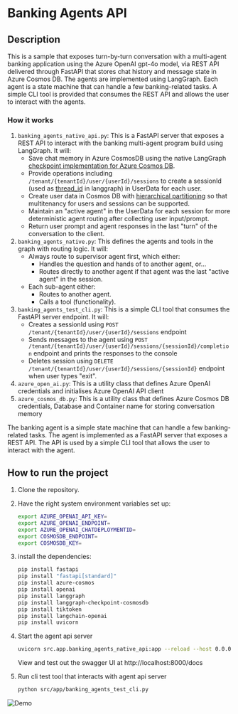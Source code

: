 # Banking Agents API

## Description

This is a sample that exposes turn-by-turn conversation with a multi-agent banking application using the Azure OpenAI gpt-4o model, via REST API delivered through FastAPI that stores chat history and message state in Azure Cosmos DB. The agents are implemented using LangGraph. Each agent is a state machine that can handle a few banking-related tasks. A simple CLI tool is provided that consumes the REST API and allows the user to interact with the agents. 

### How it works
1. `banking_agents_native_api.py`: This is a FastAPI server that exposes a REST API to interact with the banking multi-agent program build using LangGraph. It will:
   - Save chat memory in Azure CosmosDB using the native LangGraph [checkpoint implementation for Azure Cosmos DB](https://pypi.org/project/langgraph-checkpoint-cosmosdb/).
   - Provide operations including `/tenant/{tenantId}/user/{userId}/sessions` to create a sessionId (used as [thread_id](https://langchain-ai.github.io/langgraph/concepts/persistence/#threads) in langgraph) in UserData for each user.
   - Create user data in Cosmos DB with [hierarchical partitioning](https://learn.microsoft.com/azure/cosmos-db/hierarchical-partition-keys) so that multitenancy for users and sessions can be supported.
   - Maintain an "active agent" in the UserData for each session for more deterministic agent routing after collecting user input/prompt.
   - Return user prompt and agent responses in the last "turn" of the conversation to the client.
2. `banking_agents_native.py`: This defines the agents and tools in the graph with routing logic. It will:
   - Always route to supervisor agent first, which either: 
     - Handles the question and hands of to another agent, or...
     - Routes directly to another agent if that agent was the last "active agent" in the session.
   - Each sub-agent either:
     - Routes to another agent.
     - Calls a tool (functionality).
3. `banking_agents_test_cli.py`: This is a simple CLI tool that consumes the FastAPI server endpoint. It will:
   - Creates a sessionId using `POST /tenant/{tenantId}/user/{userId}/sessions` endpoint
   - Sends messages to the agent using `POST /tenant/{tenantId}/user/{userId}/sessions/{sessionId}/completion` endpoint and prints the responses to the console
   - Deletes session using `DELETE /tenant/{tenantId}/user/{userId}/sessions/{sessionId}` endpoint when user types "exit".
5. `azure_open_ai.py`: This is a utility class that defines Azure OpenAI credentials and initialises Azure OpenAI API client
6. `azure_cosmos_db.py`: This is a utility class that defines Azure Cosmos DB credentials, Database and Container name for storing conversation memory


The banking agent is a simple state machine that can handle a few banking-related tasks. The agent is implemented as a FastAPI server that exposes a REST API. The API is used by a simple CLI tool that allows the user to interact with the agent.

## How to run the project

1. Clone the repository.

2. Have the right system environment variables set up: 

    ```bash
    export AZURE_OPENAI_API_KEY=
    export AZURE_OPENAI_ENDPOINT=
    export AZURE_OPENAI_CHATDEPLOYMENTID=
    export COSMOSDB_ENDPOINT=
    export COSMOSDB_KEY=
    ```
3. install the dependencies:
    ```bash
    pip install fastapi
    pip install "fastapi[standard]"
    pip install azure-cosmos
    pip install openai
    pip install langgraph
    pip install langgraph-checkpoint-cosmosdb
    pip install tiktoken
    pip install langchain-openai
    pip install uvicorn
    ```
4. Start the agent api server
    ```bash
    uvicorn src.app.banking_agents_native_api:app --reload --host 0.0.0.0 --port 8000
    ```
   View and test out the swagger UI at http://localhost:8000/docs

5. Run cli test tool that interacts with agent api server
    ```bash
    python src/app/banking_agents_test_cli.py
    ```
![Demo](./media/demo.gif)
